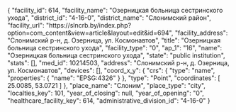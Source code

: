 {
    "facility_id": 614,
    "facility_name": "Озерницкая больница сестринского ухода",
    "district_id": "4-16-0",
    "district_name": "Слонимский район",
    "facility_url": "https:\/\/slncrb.by\/index.php?option=com_content&view=article&layout=edit&id=694",
    "facility_address": "Слонимский р-н, д. Озерница, ул. Космонавтов",
    "title": "Озерницкая больница сестринского ухода",
    "facility_type": "0",
    "ap_1": "16",
    "name": "Озерницкая больница сестринского ухода",
    "state": "public institution",
    "stats": [],
    "med_id": 10214503,
    "address": "Слонимский р-н, д. Озерница, ул. Космонавтов",
    "devices": [],
    "coord_x_y": {
        "crs": {
            "type": "name",
            "properties": {
                "name": "EPSG:4326"
            }
        },
        "type": "Point",
        "coordinates": [
            25.0085,
            53.0721
        ]
    },
    "place_name": "Слоним",
    "place_type": "city",
    "localties_key": 101,
    "year_of_closing": null,
    "year_of_opening": "0",
    "healthcare_facility_key": 614,
    "administrative_division_id": "4-16-0"
}